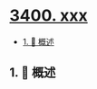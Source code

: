 # [3400. xxx](https://github.com/Tdahuyou/TNotes.leetcode/tree/main/notes/3400.%20xxx)

<!-- region:toc -->

- [1. 📝 概述](#1--概述)

<!-- endregion:toc -->

## 1. 📝 概述
